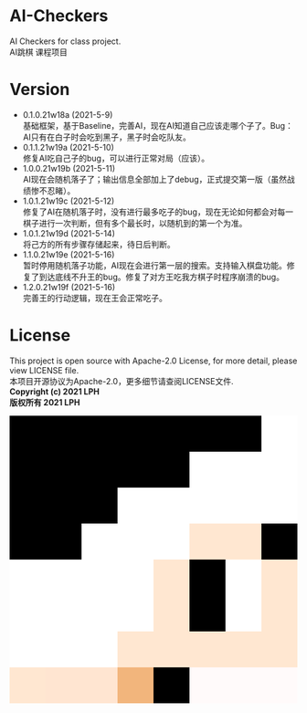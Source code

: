 # AI-Checkers
AI Checkers for class project.  
AI跳棋 课程项目

# Version
* 0.1.0.21w18a (2021-5-9)  
基础框架，基于Baseline，完善AI，现在AI知道自己应该走哪个子了。Bug：AI只有在白子时会吃到黑子，黑子时会吃队友。
* 0.1.1.21w19a (2021-5-10)  
修复AI吃自己子的bug，可以进行正常对局（应该）。  
* 1.0.0.21w19b (2021-5-11)  
AI现在会随机落子了；输出信息全部加上了debug，正式提交第一版（虽然战绩惨不忍睹）。  
* 1.0.1.21w19c (2021-5-12)  
修复了AI在随机落子时，没有进行最多吃子的bug，现在无论如何都会对每一棋子进行一次判断，但有多个最长时，以随机到的第一个为准。  
* 1.0.1.21w19d (2021-5-14)  
将己方的所有步骤存储起来，待日后判断。  
* 1.1.0.21w19e (2021-5-16)  
暂时停用随机落子功能，AI现在会进行第一层的搜索。支持输入棋盘功能。修复了到达底线不升王的bug。修复了对方王吃我方棋子时程序崩溃的bug。  
* 1.2.0.21w19f (2021-5-16)  
完善王的行动逻辑，现在王会正常吃子。  

# License
This project is open source with Apache-2.0 License, for more detail, please view LICENSE file.  
本项目开源协议为Apache-2.0，更多细节请查阅LICENSE文件.  
**Copyright (c) 2021 LPH**  
**版权所有 2021 LPH**  

![lphlch](https://github.com/lphlch/AI-Checkers/blob/main/lphlch.png)
